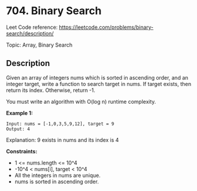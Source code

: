 # 704. Binary Search

Leet Code reference: https://leetcode.com/problems/binary-search/description/

Topic: Array, Binary Search

## Description

Given an array of integers nums which is sorted in ascending order, and an integer target, write a function to search target in nums. If target exists, then return its index. Otherwise, return -1.

You must write an algorithm with O(log n) runtime complexity.

**Example 1:**

    Input: nums = [-1,0,3,5,9,12], target = 9
    Output: 4
Explanation: 9 exists in nums and its index is 4

**Constraints:**

- 1 <= nums.length <= 10^4
- -10^4 < nums[i], target < 10^4
- All the integers in nums are unique.
- nums is sorted in ascending order.
